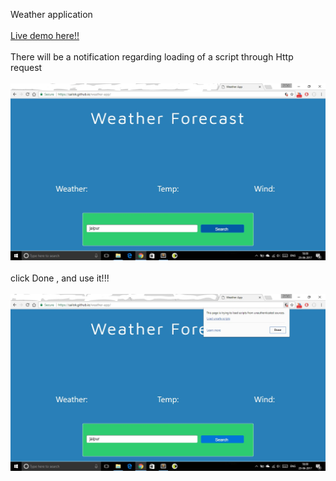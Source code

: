 Weather application
<br>
<br>
<a href="https://sailok.github.io/weather-app/" target="_blank">Live demo here!!</a>
<br>
<br>
There will be a notification regarding loading of a script through Http request
<br>
<br>
<img src="Screenshot (18)_LI.jpg"/>
<br>
<br>
click Done , and use it!!!
<br>
<br>
<img src="Screenshot (19)_LI.jpg"/>
<br>
